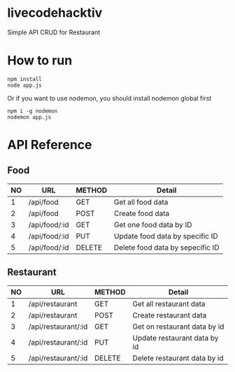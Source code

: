 # livecodehacktiv
Simple API CRUD for Restaurant

# How to run

```
npm install
node app.js
```
Or if you want to use nodemon, you should install nodemon global first

```
npm i -g nodemon
nodemon app.js
```


# API Reference

## Food

NO | URL | METHOD | Detail
---|------|------|------
1 | /api/food | GET | Get all food data
2 | /api/food | POST | Create food data
3 | /api/food/:id | GET | Get one food data by ID
4 | /api/food/:id | PUT | Update food data by specific ID
5 | /api/food/:id | DELETE | Delete food data by sepecific ID

## Restaurant

NO | URL | METHOD | Detail
--- | --- | ---- | ---
1 | /api/restaurant | GET | Get all restaurant data
2 | /api/restaurant | POST | Create restaurant data
3 | /api/restaurant/:id | GET | Get on restaurant data by id
4 | /api/restaurant/:id | PUT | Update restaurant data by id
5 | /api/restaurant/:id | DELETE | Delete restaurant data by id
